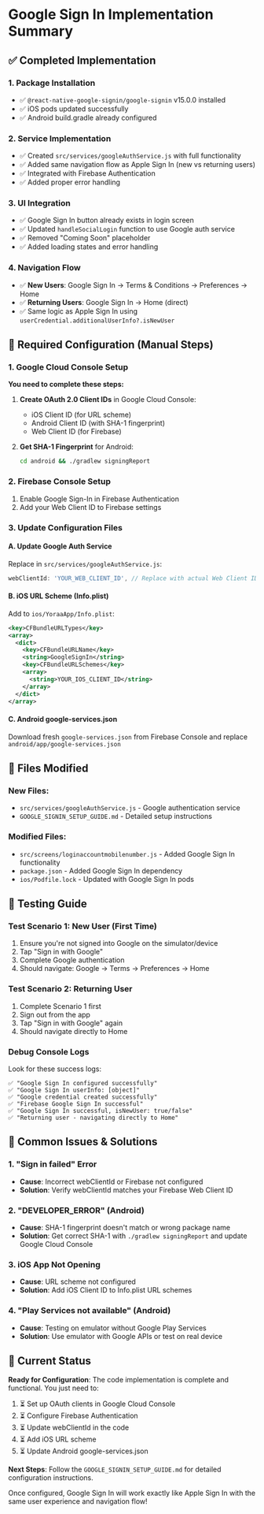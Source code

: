 # Google Sign In Implementation Summary

## ✅ Completed Implementation

### 1. Package Installation
- ✅ `@react-native-google-signin/google-signin` v15.0.0 installed
- ✅ iOS pods updated successfully
- ✅ Android build.gradle already configured

### 2. Service Implementation
- ✅ Created `src/services/googleAuthService.js` with full functionality
- ✅ Added same navigation flow as Apple Sign In (new vs returning users)
- ✅ Integrated with Firebase Authentication
- ✅ Added proper error handling

### 3. UI Integration
- ✅ Google Sign In button already exists in login screen
- ✅ Updated `handleSocialLogin` function to use Google auth service
- ✅ Removed "Coming Soon" placeholder
- ✅ Added loading states and error handling

### 4. Navigation Flow
- ✅ **New Users**: Google Sign In → Terms & Conditions → Preferences → Home
- ✅ **Returning Users**: Google Sign In → Home (direct)
- ✅ Same logic as Apple Sign In using `userCredential.additionalUserInfo?.isNewUser`

## 🔧 Required Configuration (Manual Steps)

### 1. Google Cloud Console Setup
**You need to complete these steps:**

1. **Create OAuth 2.0 Client IDs** in Google Cloud Console:
   - iOS Client ID (for URL scheme)
   - Android Client ID (with SHA-1 fingerprint)
   - Web Client ID (for Firebase)

2. **Get SHA-1 Fingerprint** for Android:
   ```bash
   cd android && ./gradlew signingReport
   ```

### 2. Firebase Console Setup
1. Enable Google Sign-In in Firebase Authentication
2. Add your Web Client ID to Firebase settings

### 3. Update Configuration Files

#### A. Update Google Auth Service
Replace in `src/services/googleAuthService.js`:
```javascript
webClientId: 'YOUR_WEB_CLIENT_ID', // Replace with actual Web Client ID
```

#### B. iOS URL Scheme (Info.plist)
Add to `ios/YoraaApp/Info.plist`:
```xml
<key>CFBundleURLTypes</key>
<array>
  <dict>
    <key>CFBundleURLName</key>
    <string>GoogleSignIn</string>
    <key>CFBundleURLSchemes</key>
    <array>
      <string>YOUR_IOS_CLIENT_ID</string>
    </array>
  </dict>
</array>
```

#### C. Android google-services.json
Download fresh `google-services.json` from Firebase Console and replace `android/app/google-services.json`

## 📁 Files Modified

### New Files:
- `src/services/googleAuthService.js` - Google authentication service
- `GOOGLE_SIGNIN_SETUP_GUIDE.md` - Detailed setup instructions

### Modified Files:
- `src/screens/loginaccountmobilenumber.js` - Added Google Sign In functionality
- `package.json` - Added Google Sign In dependency
- `ios/Podfile.lock` - Updated with Google Sign In pods

## 🧪 Testing Guide

### Test Scenario 1: New User (First Time)
1. Ensure you're not signed into Google on the simulator/device
2. Tap "Sign in with Google"
3. Complete Google authentication
4. Should navigate: Google → Terms → Preferences → Home

### Test Scenario 2: Returning User
1. Complete Scenario 1 first
2. Sign out from the app
3. Tap "Sign in with Google" again
4. Should navigate directly to Home

### Debug Console Logs
Look for these success logs:
```
✅ "Google Sign In configured successfully"
✅ "Google Sign In userInfo: [object]"  
✅ "Google credential created successfully"
✅ "Firebase Google Sign In successful"
✅ "Google Sign In successful, isNewUser: true/false"
✅ "Returning user - navigating directly to Home"
```

## 🚨 Common Issues & Solutions

### 1. "Sign in failed" Error
- **Cause**: Incorrect webClientId or Firebase not configured
- **Solution**: Verify webClientId matches your Firebase Web Client ID

### 2. "DEVELOPER_ERROR" (Android)
- **Cause**: SHA-1 fingerprint doesn't match or wrong package name
- **Solution**: Get correct SHA-1 with `./gradlew signingReport` and update Google Cloud Console

### 3. iOS App Not Opening
- **Cause**: URL scheme not configured
- **Solution**: Add iOS Client ID to Info.plist URL schemes

### 4. "Play Services not available" (Android)
- **Cause**: Testing on emulator without Google Play Services
- **Solution**: Use emulator with Google APIs or test on real device

## 🔄 Current Status

**Ready for Configuration**: The code implementation is complete and functional. You just need to:

1. ⏳ Set up OAuth clients in Google Cloud Console
2. ⏳ Configure Firebase Authentication  
3. ⏳ Update webClientId in the code
4. ⏳ Add iOS URL scheme
5. ⏳ Update Android google-services.json

**Next Steps**: Follow the `GOOGLE_SIGNIN_SETUP_GUIDE.md` for detailed configuration instructions.

Once configured, Google Sign In will work exactly like Apple Sign In with the same user experience and navigation flow!
